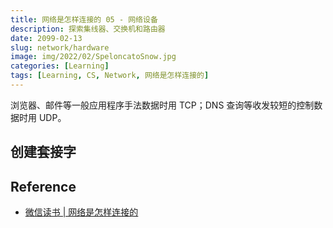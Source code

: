 ```yaml
---
title: 网络是怎样连接的 05 - 网络设备
description: 探索集线器、交换机和路由器
date: 2099-02-13
slug: network/hardware
image: img/2022/02/SpeloncatoSnow.jpg
categories: [Learning]
tags: [Learning, CS, Network, 网络是怎样连接的]
---
```


浏览器、邮件等一般应用程序手法数据时用 TCP；DNS 查询等收发较短的控制数据时用 UDP。

## 创建套接字

## Reference

- [微信读书 | 网络是怎样连接的](https://weread.qq.com/web/reader/6f932ec05dd9eb6f96f14b9kc81322c012c81e728d9d180)
